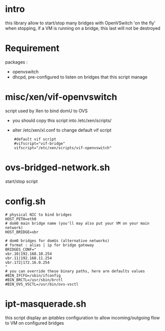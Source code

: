 # intro

this library allow to start/stop many bridges with OpenVSwitch 'on the fly'
when stopping, if a VM is running on a bridge, this last will not be destroyed


# Requirement 

packages : 
- openvswitch
- dhcpd, pre-configured to listen on bridges that this script manage


# misc/xen/vif-openvswitch

script used by Xen to bind domU to OVS

- you should copy this script into /etc/xen/scripts/

- alter /etc/xen/xl.conf to change default vif script
 
~~~
    #default vif script 
    #vifscript="vif-bridge"
    vifscript="/etc/xen/scripts/vif-openvswitch"
~~~


# ovs-bridged-network.sh

start/stop script

# config.sh 

~~~
# physical NIC to bind bridges
HOST_PETH=eth0
# dom0 main bridge name (you'll may also put your VM on your main network)
HOST_BRIDGE=xbr

# dom0 bridges for domUs (alternative networks)
# format : alias | ip for bridge gateway
BRIDGES_CONF="
vbr.10|192.168.10.254
vbr.11|192.168.11.254
vbr.172|172.16.0.254
"
# you can override these binary paths, here are defaults values
#BIN_IFCFG=/sbin/ifconfig
#BIN_BRCTL=/usr/sbin/brctl
#BIN_OVS_VSCTL=/usr/bin/ovs-vsctl
~~~

# ipt-masquerade.sh

this script display an *iptables* configuration to allow incoming/outgoing flow to VM on configured bridges



